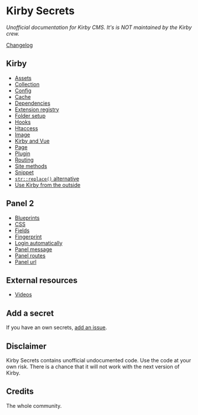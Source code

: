 # Kirby Secrets

*Unofficial documentation for Kirby CMS. It's is NOT maintained by the Kirby crew.*

[Changelog](changelog.md)

## Kirby

- [Assets](docs/assets.md)
- [Collection](docs/collection.md)
- [Config](docs/config.md)
- [Cache](docs/cache.md)
- [Dependencies](docs/dependencies.md)
- [Extension registry](docs/extension-registry.md)
- [Folder setup](docs/folder-setup.md)
- [Hooks](docs/hooks.md)
- [Htaccess](docs/htaccess.md)
- [Image](docs/image.md)
- [Kirby and Vue](docs/vue.md)
- [Page](docs/page.md)
- [Plugin](docs/plugin.md)
- [Routing](docs/routing.md)
- [Site methods](docs/site-methods.md)
- [Snippet](docs/snippet.md)
- [`str::replace()` alternative](docs/str-replace.md)
- [Use Kirby from the outside](docs/use-kirby-from-the-outside.md)

## Panel 2

- [Blueprints](docs/panel-2/blueprints.md)
- [CSS](docs/panel-2/css.md)
- [Fields](docs/panel-2/fields.md)
- [Fingerprint](docs/panel-2/fingerprint.md)
- [Login automatically](docs/panel-2/login-automatically.md)
- [Panel message](docs/panel-2/messages.md)
- [Panel routes](docs/panel-2/routes.md)
- [Panel url](docs/panel-2/url.md)

## External resources

- [Videos](docs/videos.md)

## Add a secret

If you have an own secrets, [add an issue](https://github.com/jenstornell/kirby-secrets/issues/new).

## Disclaimer

Kirby Secrets contains unofficial undocumented code. Use the code at your own risk. There is a chance that it will not work with the next version of Kirby.

## Credits

The whole community.